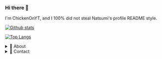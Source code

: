 ### Hi there 👋

I'm ChickenOnYT, and I 100% did not steal Natsumi's profile README style.

[![Github stats](https://github-readme-stats.vercel.app/api?username=NameIsA&count_private=true&show_icons=true&hide=stars)](https://github.com/anuraghazra/github-readme-stats)

[![Top Langs](https://github-readme-stats.vercel.app/api/top-langs/?username=NameIsA&layout=compact)](https://github.com/anuraghazra/github-readme-stats)

<details>
  <summary>🌟 About</summary>
    I can code in JavaScript, HTML, CSS, PHP, and C#, and I've been into web development for about 4 years now. I make YouTube videos about Prodigy Math Game, and I've been helping ProdigyMathGameHacking for a while now.
 
</details>

<details>
  <summary>📨 Contact</summary>
  
  | | Name | Account |
  | - | ------- | ----- |
  | 💬 | *Discord* | ChickenOnYT#8295
  | ✉ | *Email* | dck.dachickenking@gmail.com
</details>
